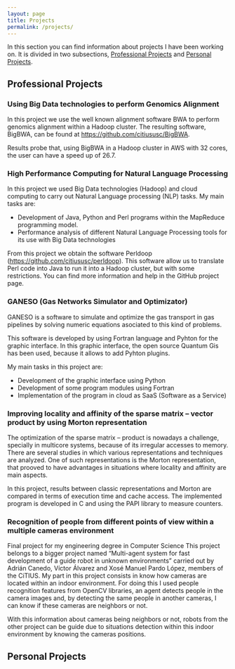 ```yaml
---
layout: page
title: Projects
permalink: /projects/
---
```


In this section you can find information about projects I have been working on. It is divided in two subsections, [Professional Projects](#professional) and [Personal Projects](#personal).

## <a name="professional"></a>Professional Projects ##

### Using Big Data technologies to perform Genomics Alignment ###

In this project we use the well known alignment software BWA to perform genomics alignment within a Hadoop cluster. The resulting software, BigBWA, can be found at https://github.com/citiususc/BigBWA.

Results probe that, using BigBWA in a Hadoop cluster in AWS with 32 cores, the user can have a speed up of 26.7.

### High Performance Computing for Natural Language Processing ###

In this project we used Big Data technologies (Hadoop) and cloud computing to carry out Natural Language processing (NLP) tasks. My main tasks are:

* Development of Java, Python and Perl programs within the MapReduce programming model.
* Performance analysis of different Natural Language Processing  tools for its use with Big Data technologies

From this project we obtain the software Perldoop (https://github.com/citiususc/perldoop). This software allow us to translate Perl code into Java to run it into a Hadoop cluster, but with some restrictions. You can find more information and help in the GitHub project page.

### GANESO (Gas Networks Simulator and Optimizator) ###

GANESO is a software to simulate and optimize the gas transport in gas pipelines by solving numeric equations asociated to this kind of problems.

This software is developed by using Fortran language and Pyhton for the graphic interface. In this graphic interface, the open source Quantum Gis has been used, because it allows to add Pyhton plugins.

My main tasks in this project are:

* Development of the graphic interface using Python
* Development of some program modules using Fortran
* Implementation of the program in cloud as SaaS (Software as a Service)

### Improving locality and affinity of the sparse matrix – vector product by using Morton representation ###

The optimization of the sparse matrix – product is nowadays a challenge, specially in multicore systems, because of its irregular accesses to memory. There are several studies in which various representations and techniques are analyzed. One of such representations is the Morton representation, that prooved to have advantages in situations where locality and affinity are main aspects.

In this project, results between classic representations and Morton are compared in terms of execution time and cache access. The implemented program is developed in C and using the PAPI library to measure counters.

### Recognition of people from different points of view within a multiple cameras environment ###

Final project for my engineering degree in Computer Science
This project belongs to a bigger project named “Multi-agent system for fast development of a guide robot in unknown environments” carried out by Adrián Canedo, Víctor Álvarez and Xosé Manuel Pardo López, members of the CiTIUS. My part in this project consists in know how cameras are located within an indoor environment. For doing this I used people recognition features from OpenCV libraries, an agent detects people in the camera images and, by detecting the same people in another cameras, I can know if these cameras are neighbors or not.

With this information about cameras being neighbors or not, robots from the other project can be guide due to situations detection within this indoor environment by knowing the cameras positions.

## <a name="personal"></a>Personal Projects ##
